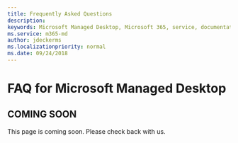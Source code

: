```yaml
---
title: Frequently Asked Questions  
description:  
keywords: Microsoft Managed Desktop, Microsoft 365, service, documentation
ms.service: m365-md
author: jdeckerms
ms.localizationpriority: normal
ms.date: 09/24/2018
---
```


# FAQ for Microsoft Managed Desktop

## COMING SOON

This page is coming soon. Please check back with us.